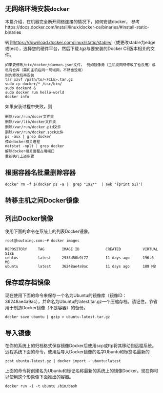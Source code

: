 ## 无网络环境安装`docker`
本篇介绍，在机器完全断开网络连接的情况下，如何安装docker，
参考https://docs.docker.com/install/linux/docker-ce/binaries/#install-static-binaries

转到<https://download.docker.com/linux/static/stable/>（或更改stable为edge或test），选择您的硬件平台，然后下载.tgz与要安装的Docker CE版本相关的文件。

```shell
如果要修改/etc/docker/daemon.json文件， 例如镜像源（主机没网络修改了也没用）或私有仓库（需和主机在同一局域网，不然也没用）
则先修改后再安装
tar xzvf /path/to/<FILE>.tar.gz
sudo cp docker/* /usr/bin/
sudo dockerd &
sudo docker run hello-world
docker info
```

如果安装过程中失败，则

```shell
删除/var/run/docer文件夹
删除/var/lib/docker文件夹
删除/var/run/docker.pid文件
删除/var/run/docker.sock文件
ps -aux | grep docker
停止docker相关进程
netstat -nplt | grep docker
解除docker相关进程占用端口
重新执行上述步骤
```





## 根据容器名批量删除容器

```shell
docker rm -f $(docker ps -a |  grep "192*"  | awk '{print $1}')
```



## 转移主机之间Docker镜像

## 列出Docker镜像

使用下面的命令在系统上的列表Docker镜像。

```shell
root@howtoing.com:~# docker images

REPOSITORY     TAG        IMAGE ID            CREATED          VIRTUAL SIZE
centos         latest     2933d50b9f77        11 days ago      196.6 MB
ubuntu         latest     36248ae4a9ac        11 days ago      188 MB
```

## 保存或存档镜像

现在使用下面的命令来保存一个名为Ubuntu的镜像库（镜像ID：36248ae4a9ac），并命名为Ubuntu的latest.tar.gz一个压缩存档。请记住，节省用于制造Docker镜像（不是容器）的备份。
```shell
docker save ubuntu | gzip > ubuntu-latest.tar.gz
```

## 导入镜像
在你的系统上的归档格式保存镜像Docker后使用scp或ftp将其移动到远程系统。远程系统下面的命令，使用后导入Docker镜像的名字Ubuntu和标签名最新的
```shell
zcat ubuntu-latest.gz | docker import - ubuntu:latest
```
上面的命令将创建名为Ubuntu和标记名称最新的系统上的镜像Docker。现在你可以使用这个形象像下面推出的容器。

```shell
docker run -i -t ubuntu /bin/bash
```